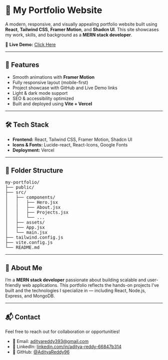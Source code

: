 # 💼 My Portfolio Website

A modern, responsive, and visually appealing portfolio website built using **React**, **Tailwind CSS**, **Framer Motion**, and **Shadcn UI**. This site showcases my work, skills, and background as a **MERN stack developer**.

🔗 **Live Demo:** [Click Here](https://portfolio-three-rust-79.vercel.app)

---

## 🚀 Features

- Smooth animations with **Framer Motion**
- Fully responsive layout (mobile-first)
- Project showcase with GitHub and Live Demo links
- Light & dark mode support
- SEO & accessibility optimized
- Built and deployed using **Vite + Vercel**

---

## 🛠 Tech Stack

- **Frontend:** React, Tailwind CSS, Framer Motion, Shadcn UI
- **Icons & Fonts:** Lucide-react, React-Icons, Google Fonts
- **Deployment:** Vercel

---

## 📁 Folder Structure

<pre>
my-portfolio/
├── public/
├── src/
│   ├── components/
│   │   ├── Hero.jsx
│   │   ├── About.jsx
│   │   ├── Projects.jsx
│   │   └── ...
│   ├── assets/
│   ├── App.jsx
│   └── main.jsx
├── tailwind.config.js
├── vite.config.js
└── README.md
</pre>

---

## 🧠 About Me

I’m a **MERN stack developer** passionate about building scalable and user-friendly web applications. This portfolio reflects the hands-on projects I’ve built and the technologies I specialize in — including React, Node.js, Express, and MongoDB.

---

## 📬 Contact

Feel free to reach out for collaboration or opportunities!

- 📧 Email: [adityareddy393@gmail.com](mailto:adityareddy393@gmail.com)
- 🔗 LinkedIn: [linkedin.com/in/aditya-reddy-66847b314](https://www.linkedin.com/in/aditya-reddy-66847b314)
- 🐙 GitHub: [@AdityaReddy96](https://github.com/AdityaReddy96)
